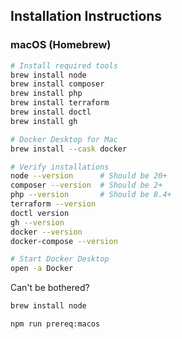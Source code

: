## Installation Instructions

### macOS (Homebrew)

```bash
# Install required tools
brew install node
brew install composer
brew install php
brew install terraform
brew install doctl
brew install gh

# Docker Desktop for Mac
brew install --cask docker

# Verify installations
node --version      # Should be 20+
composer --version  # Should be 2+
php --version       # Should be 8.4+
terraform --version
doctl version
gh --version
docker --version
docker-compose --version

# Start Docker Desktop
open -a Docker
```
Can't be bothered?

```bash
brew install node

npm run prereq:macos
```
